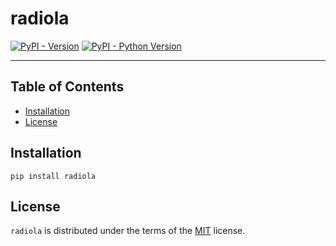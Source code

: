 # radiola

[![PyPI - Version](https://img.shields.io/pypi/v/radiola.svg)](https://pypi.org/project/radiola)
[![PyPI - Python Version](https://img.shields.io/pypi/pyversions/radiola.svg)](https://pypi.org/project/radiola)

-----

## Table of Contents

- [Installation](#installation)
- [License](#license)

## Installation

```console
pip install radiola
```

## License

`radiola` is distributed under the terms of the [MIT](https://spdx.org/licenses/MIT.html) license.
